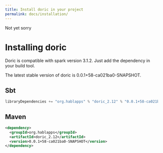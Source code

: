 ```yaml
---
title: Install doric in your project
permalink: docs/installation/
---
```

Not yet sorry
# Installing doric
Doric is compatible with spark version 3.1.2. Just add the dependency in your build tool.

The latest stable version of doric is 0.0.1+58-ca021ba0-SNAPSHOT.

## Sbt
```scala
libraryDependencies += "org.hablapps" % "doric_2.12" % "0.0.1+58-ca021ba0-SNAPSHOT"
```
## Maven
```xml
<dependency>
  <groupId>org.hablapps</groupId>
  <artifactId>doric_2.12</artifactId>
  <version>0.0.1+58-ca021ba0-SNAPSHOT</version>
</dependency>
```
